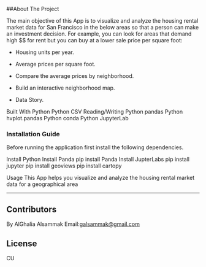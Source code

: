 ##About The Project

The main objective of this App is to visualize and analyze the housing rental market data for San Francisco in the below areas so that a person can make an investment decision. For example, you can look for areas that demand high $$ for rent but you can buy at a lower sale price per square foot:

- Housing units per year.

- Average prices per square foot.

- Compare the average prices by neighborhood.

- Build an interactive neighborhood map.

- Data Story.

Built With
Python
Python CSV Reading/Writing
Python pandas
Python hvplot.pandas
Python conda
Python JupyterLab


### Installation Guide
Before running the application first install the following dependencies.

Install Python
Install Panda
pip install Panda
Install JupterLabs
pip install jupyter
pip install geoviews
pip install cartopy


Usage
This App helps you visualize and analyze the housing rental market data for a geographical area

---
## Contributors
By AlGhalia Alsammak
Email:galsammak@gmail.com
## License
CU
